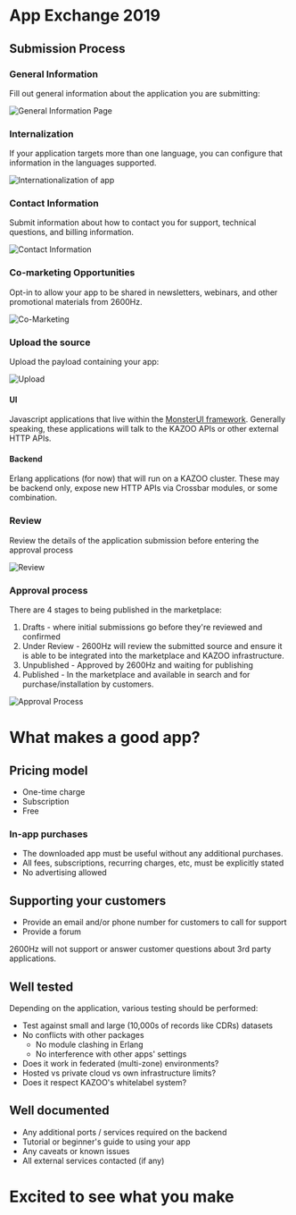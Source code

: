 # App Exchange 2019

## Submission Process

### General Information

Fill out general information about the application you are submitting:

![General Information Page](images/appex/general_info.png "General Information Page")

### Internalization

If your application targets more than one language, you can configure that information in the languages supported.

![Internationalization of app](images/appex/internationalization.png "Internationalization of app")

### Contact Information

Submit information about how to contact you for support, technical questions, and billing information.

![Contact Information](images/appex/contact_information.png "Contact Information")

### Co-marketing Opportunities

Opt-in to allow your app to be shared in newsletters, webinars, and other promotional materials from 2600Hz.

![Co-Marketing](images/appex/co_marketing.png "Co-Marketing")

### Upload the source

Upload the payload containing your app:

![Upload](images/appex/upload.png "Upload")

#### UI

Javascript applications that live within the [MonsterUI framework](https://github.com/2600hz/monster-ui). Generally speaking, these applications will talk to the KAZOO APIs or other external HTTP APIs.

#### Backend

Erlang applications (for now) that will run on a KAZOO cluster. These may be backend only, expose new HTTP APIs via Crossbar modules, or some combination.

### Review

Review the details of the application submission before entering the approval process

![Review](images/appex/review.png "Review")

### Approval process

There are 4 stages to being published in the marketplace:

1. Drafts - where initial submissions go before they're reviewed and confirmed
2. Under Review - 2600Hz will review the submitted source and ensure it is able to be integrated into the marketplace and KAZOO infrastructure.
3. Unpublished - Approved by 2600Hz and waiting for publishing
4. Published - In the marketplace and available in search and for purchase/installation by customers.

![Approval Process](images/appex/approval_process.png "Approval Process")

# What makes a good app?

## Pricing model

- One-time charge
- Subscription
- Free

### In-app purchases

- The downloaded app must be useful without any additional purchases.
- All fees, subscriptions, recurring charges, etc, must be explicitly stated
- No advertising allowed

## Supporting your customers

- Provide an email and/or phone number for customers to call for support
- Provide a forum

2600Hz will not support or answer customer questions about 3rd party applications.

## Well tested

Depending on the application, various testing should be performed:

- Test against small and large (10,000s of records like CDRs) datasets
- No conflicts with other packages
  - No module clashing in Erlang
  - No interference with other apps' settings
- Does it work in federated (multi-zone) environments?
- Hosted vs private cloud vs own infrastructure limits?
- Does it respect KAZOO's whitelabel system?

## Well documented

- Any additional ports / services required on the backend
- Tutorial or beginner's guide to using your app
- Any caveats or known issues
- All external services contacted (if any)

# Excited to see what you make
